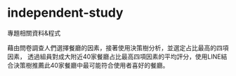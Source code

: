 # independent-study
專題相關資料&程式

藉由問卷調查人們選擇餐廳的因素，接著使用決策樹分析，並選定占比最高的四項因素，
透過組員對成大附近40家餐廳占比最高四項因素的平均評分，使用LINE結合決策樹推薦此40家餐廳中最可能符合使用者喜好的餐廳。
